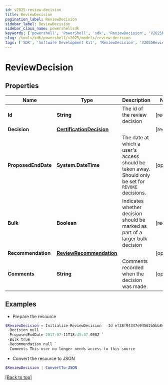 ```yaml
---
id: v2025-review-decision
title: ReviewDecision
pagination_label: ReviewDecision
sidebar_label: ReviewDecision
sidebar_class_name: powershellsdk
keywords: ['powershell', 'PowerShell', 'sdk', 'ReviewDecision', 'V2025ReviewDecision'] 
slug: /tools/sdk/powershell/v2025/models/review-decision
tags: ['SDK', 'Software Development Kit', 'ReviewDecision', 'V2025ReviewDecision']
---
```



# ReviewDecision

## Properties

Name | Type | Description | Notes
------------ | ------------- | ------------- | -------------
**Id** | **String** | The id of the review decision | [required]
**Decision** | [**CertificationDecision**](certification-decision) |  | [required]
**ProposedEndDate** | **System.DateTime** | The date at which a user's access should be taken away. Should only be set for `REVOKE` decisions. | [optional] 
**Bulk** | **Boolean** | Indicates whether decision should be marked as part of a larger bulk decision | [required]
**Recommendation** | [**ReviewRecommendation**](review-recommendation) |  | [optional] 
**Comments** | **String** | Comments recorded when the decision was made | [optional] 

## Examples

- Prepare the resource
```powershell
$ReviewDecision = Initialize-ReviewDecision  -Id ef38f94347e94562b5bb8424a56397d8 `
 -Decision null `
 -ProposedEndDate 2017-07-11T18:45:37.098Z `
 -Bulk true `
 -Recommendation null `
 -Comments This user no longer needs access to this source
```

- Convert the resource to JSON
```powershell
$ReviewDecision | ConvertTo-JSON
```


[[Back to top]](#) 

